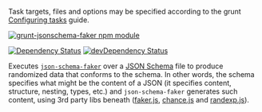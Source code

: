 Task targets, files and options may be specified according to the grunt [Configuring tasks](http://gruntjs.com/configuring-tasks) guide.

[![grunt-jsonschema-faker npm module](https://nodei.co/npm/grunt-jsonschema-faker.png?downloads=true&stars=true "grunt-jsonschema-faker npm module")](https://www.npmjs.com/package/grunt-jsonschema-faker)

[![Dependency Status](https://david-dm.org/ducin/grunt-jsonschema-faker/status.svg)](https://david-dm.org/ducin/grunt-jsonschema-faker)
[![devDependency Status](https://david-dm.org/ducin/grunt-jsonschema-faker/dev-status.svg)](https://david-dm.org/ducin/grunt-jsonschema-faker#info=devDependencies)

Executes [`json-schema-faker`](https://github.com/pateketrueke/json-schema-faker)
over a [JSON Schema](http://json-schema.org/) file to produce randomized data
that conforms to the schema. In other words, the schema specifies what might be
the content of a JSON (it specifies content, structure, nesting, types, etc.)
and `json-schema-faker` generates such content, using 3rd party libs beneath
([faker.js](https://github.com/Marak/faker.js),
[chance.js](https://github.com/victorquinn/chancejs) and
[randexp.js](http://fent.github.io/randexp.js/)).

